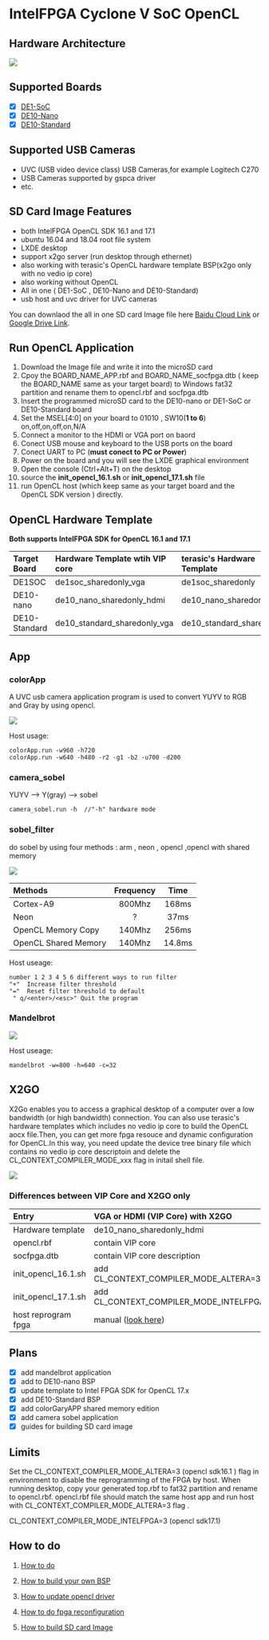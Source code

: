 # IntelFPGA Cyclone V SoC OpenCL

##  Hardware Architecture
![](picture/arch.png)


## Supported Boards
- [x] [DE1-SoC](http://www.terasic.com.cn/cgi-bin/page/archive.pl?Language=China&CategoryNo=182&No=870)
- [x] [DE10-Nano](http://www.terasic.com.cn/cgi-bin/page/archive.pl?Language=China&CategoryNo=203&No=1048)
- [x] [DE10-Standard](http://www.terasic.com.cn/cgi-bin/page/archive.pl?Language=China&CategoryNo=182&No=1105)

## Supported USB Cameras

- UVC (USB video device class) USB Cameras,for example Logitech C270
- USB Cameras supported by gspca driver
- etc.

## SD Card Image Features

- both IntelFPGA OpenCL SDK 16.1 and 17.1
- ubuntu 16.04 and 18.04 root file system
- LXDE desktop
- support x2go server (run desktop through ethernet)
- also working with terasic's OpenCL hardware template BSP(x2go only with no vedio ip core)
- also working without OpenCL
- All in one ( DE1-SoC , DE10-Nano and DE10-Standard)
- usb host and uvc driver for UVC cameras

You can downlaod the all in one SD card Image file here [Baidu Cloud Link](https://pan.baidu.com/s/1KDyexwHD39uyvcMDm0G97A) or [Google Drive Link](https://drive.google.com/open?id=1mAYHFvOw2xtgf-e8pntFCxCGOdaYNsgG).


## Run OpenCL Application

1. Download the Image file and write it into the microSD card
2. Cpoy the BOARD_NAME_APP.rbf and BOARD_NAME_socfpga.dtb ( keep the BOARD_NAME same as your target board) to Windows fat32 partition and rename them to opencl.rbf and socfpga.dtb 
3. Insert the programmed microSD card to the DE10-nano or DE1-SoC or DE10-Standard board 
4. Set the MSEL[4:0] on your board to 01010 , SW10(**1 to 6**) on,off,on,off,on,N/A
5. Connect a  monitor to the HDMI or VGA port on baord
6. Conect USB mouse and keyboard to the USB ports on the board
7. Conect UART to PC (**must conect to PC or Power**)
8. Power on the board and you will see the LXDE graphical environment
9. Open the console (Ctrl+Alt+T) on the desktop 
10. source the **init_opencl_16.1.sh** or  **init_opencl_17.1.sh** file 
11. run OpenCL host (which keep same as your target board and the OpenCL SDK version ) directly. 

## OpenCL Hardware Template

**Both supports IntelFPGA SDK for OpenCL 16.1 and 17.1**

| Target Board      | Hardware Template  wtih VIP core | terasic's Hardware Template |
| :--------         |:---------                        |:----------------------------|
| DE1SOC            | de1soc_sharedonly_vga            |de1soc_sharedonly            |
| DE10-nano         | de10_nano_sharedonly_hdmi        | de10_nano_sharedonly        |
| DE10-Standard     | de10_standard_sharedonly_vga     | de10_standard_sharedonly    |

## App
### colorApp
A UVC usb camera application program is used to convert YUYV to RGB and Gray by using opencl.

![](picture/colorApp.png)

Host usage:

	colorApp.run -w960 -h720 
	colorApp.run -w640 -h480 -r2 -g1 -b2 -u700 -d200 

### camera_sobel
YUYV --> Y(gray) --> sobel 

	camera_sobel.run -h  //"-h" hardware mode

### sobel_filter

do sobel by using four methods : arm , neon , opencl ,opencl with shared memory

![](picture/sobel.png)

| Methods              | Frequency |  Time     |
| :--------            |:---------:|:---------:|
| Cortex-A9            | 800Mhz    | 168ms     |
| Neon                 | ?         | 37ms      |
| OpenCL Memory Copy   | 140Mhz    | 256ms     |
| OpenCL Shared Memory | 140Mhz    | 14.8ms    |

Host useage:

	number 1 2 3 4 5 6 different ways to run filter
	"+"  Increase filter threshold
	"="  Reset filter threshold to default
	 " q/<enter>/<esc>" Quit the program

### Mandelbrot

![](picture/mandelbrot.png)

Host useage:

	mandelbrot -w=800 -h=640 -c=32

## X2GO

X2Go enables you to access a graphical desktop of a computer over a low bandwidth (or high bandwidth) connection.
You can also use terasic's hardware templates which includes no vedio ip core to build the OpenCL aocx file.Then,
you can get more fpga resouce and dynamic configuration for OpenCL.In this way, you need update the device tree
binary file which contains no vedio ip core descriptoin and delete the CL_CONTEXT_COMPILER_MODE_xxx flag in initail shell file.

![](picture/x2go.png)

### Differences between VIP Core and X2GO only

| Entry                |   VGA or HDMI (VIP Core) with X2GO            |      X2GO only (Ethernet)                   |
| :--------            |:--------------------------                    |:-----------------------                     |
| Hardware template    | de10_nano_sharedonly_hdmi                     | de10_nano_sharedonly  (form terasic)        |
| opencl.rbf           | contain VIP core                              | no VIP Core                                 |
| socfpga.dtb          | contain VIP core description                  | no VIP core description                     |
| init_opencl_16.1.sh  | add CL_CONTEXT_COMPILER_MODE_ALTERA=3         | delete CL_CONTEXT_COMPILER_MODE_ALTERA=3    |
| init_opencl_17.1.sh  | add CL_CONTEXT_COMPILER_MODE_INTELFPGA=3      | delete CL_CONTEXT_COMPILER_MODE_INTELFPGA=3 |
| host reprogram fpga  | manual ([look here](HowtoReconfigureFPGA.md)) | enable                                   |

## Plans

- [x] add mandelbrot application
- [x] add to DE10-nano BSP
- [x] update template to Intel FPGA SDK for OpenCL 17.x
- [x] add DE10-Standard BSP
- [x] add colorGaryAPP shared memory edition
- [x] add camera sobel application
- [x] guides for building SD card image

## Limits

Set the CL_CONTEXT_COMPILER_MODE_ALTERA=3  (opencl sdk16.1 ) flag in environment to disable the reprogramming of the FPGA by host. When running desktop, copy your generated top.rbf to fat32 partition and rename to opencl.rbf. opencl.rbf file should match the same host app and run host with CL_CONTEXT_COMPILER_MODE_ALTERA=3 flag .

CL_CONTEXT_COMPILER_MODE_INTELFPGA=3 (opencl sdk17.1)

## How to do
1. [How to do](HowToDo.md)

2. [How to build your own BSP](HowTOBuildBSP.md)

3. [How to update opencl driver](HowToBuildOpenCLDriver.md)

4. [How to do fpga reconfiguration](HowToReconfigureFPGA.md)

5. [How to build SD card Image](HowToBuildSDImage.md)
